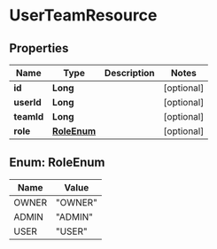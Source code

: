 # UserTeamResource

## Properties
Name | Type | Description | Notes
------------ | ------------- | ------------- | -------------
**id** | **Long** |  |  [optional]
**userId** | **Long** |  |  [optional]
**teamId** | **Long** |  |  [optional]
**role** | [**RoleEnum**](#RoleEnum) |  |  [optional]

<a name="RoleEnum"></a>
## Enum: RoleEnum
Name | Value
---- | -----
OWNER | &quot;OWNER&quot;
ADMIN | &quot;ADMIN&quot;
USER | &quot;USER&quot;

